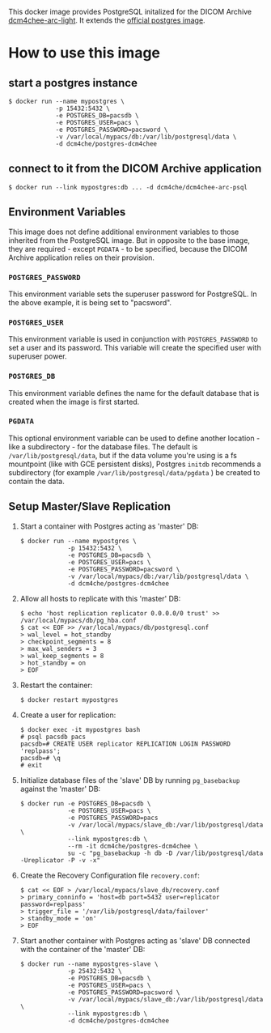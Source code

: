 This docker image provides PostgreSQL initalized for the DICOM Archive
[dcm4chee-arc-light](https://github.com/dcm4che/dcm4chee-arc-light/wiki).
It extends the [official postgres image](https://hub.docker.com/_/postgres/).

# How to use this image

## start a postgres instance

```console
$ docker run --name mypostgres \
             -p 15432:5432 \
             -e POSTGRES_DB=pacsdb \
             -e POSTGRES_USER=pacs \
             -e POSTGRES_PASSWORD=pacsword \
             -v /var/local/mypacs/db:/var/lib/postgresql/data \
             -d dcm4che/postgres-dcm4chee
```
## connect to it from the DICOM Archive application

```console
$ docker run --link mypostgres:db ... -d dcm4che/dcm4chee-arc-psql
```

## Environment Variables

This image does not define additional environment variables to those inherited from the PostgreSQL image. But in opposite to the base image, they are required - except `PGDATA` - to be specified, because the DICOM Archive application relies on their provision.

### `POSTGRES_PASSWORD`

This environment variable sets the superuser password for PostgreSQL. In the above example, it is being set to "pacsword".

### `POSTGRES_USER`

This environment variable is used in conjunction with `POSTGRES_PASSWORD` to set a user and its password. This variable will create the specified user with superuser power.

### `POSTGRES_DB`

This environment variable defines the name for the default database that is created when the image is first started.

### `PGDATA`

This optional environment variable can be used to define another location - like a subdirectory - for the database files. The default is `/var/lib/postgresql/data`, but if the data volume you're using is a fs mountpoint (like with GCE persistent disks), Postgres `initdb` recommends a subdirectory (for example `/var/lib/postgresql/data/pgdata` ) be created to contain the data.

## Setup Master/Slave Replication

1. Start a container with Postgres acting as 'master' DB:

    ```console
    $ docker run --name mypostgres \
                 -p 15432:5432 \
                 -e POSTGRES_DB=pacsdb \
                 -e POSTGRES_USER=pacs \
                 -e POSTGRES_PASSWORD=pacsword \
                 -v /var/local/mypacs/db:/var/lib/postgresql/data \
                 -d dcm4che/postgres-dcm4chee
    ```
2. Allow all hosts to replicate with this 'master' DB:

    ```console
    $ echo 'host replication replicator 0.0.0.0/0 trust' >> /var/local/mypacs/db/pg_hba.conf
    $ cat << EOF >> /var/local/mypacs/db/postgresql.conf
    > wal_level = hot_standby
    > checkpoint_segments = 8
    > max_wal_senders = 3
    > wal_keep_segments = 8
    > hot_standby = on
    > EOF
    ```
3. Restart the container:

    ```console
    $ docker restart mypostgres
    ```
4. Create a user for replication:

    ```console
    $ docker exec -it mypostgres bash
    # psql pacsdb pacs
    pacsdb=# CREATE USER replicator REPLICATION LOGIN PASSWORD 'replpass';
    pacsdb=# \q
    # exit
    ```
5. Initialize database files of the 'slave' DB by running `pg_basebackup` against the 'master' DB:

    ```console
    $ docker run -e POSTGRES_DB=pacsdb \
                 -e POSTGRES_USER=pacs \
                 -e POSTGRES_PASSWORD=pacs
                 -v /var/local/mypacs/slave_db:/var/lib/postgresql/data \
                 --link mypostgres:db \
                 --rm -it dcm4che/postgres-dcm4chee \
                 su -c "pg_basebackup -h db -D /var/lib/postgresql/data -Ureplicator -P -v -x"
    ```
6. Create the Recovery Configuration file `recovery.conf`:

    ```console
    $ cat << EOF > /var/local/mypacs/slave_db/recovery.conf
    > primary_conninfo = 'host=db port=5432 user=replicator password=replpass'
    > trigger_file = '/var/lib/postgresql/data/failover'
    > standby_mode = 'on'
    > EOF
    ```
7. Start another container with Postgres acting as 'slave' DB connected with the container of the 'master' DB:

    ```console
    $ docker run --name mypostgres-slave \
                 -p 25432:5432 \
                 -e POSTGRES_DB=pacsdb \
                 -e POSTGRES_USER=pacs \
                 -e POSTGRES_PASSWORD=pacsword \
                 -v /var/local/mypacs/slave_db:/var/lib/postgresql/data \
                 --link mypostgres:db \
                 -d dcm4che/postgres-dcm4chee
    ```
